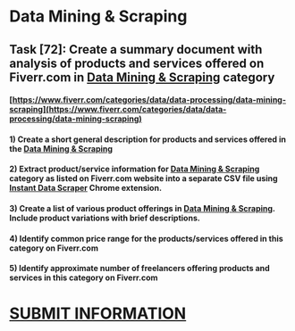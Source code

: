# Data Mining & Scraping
## Task [72]: Create a summary document with analysis of products and services offered on Fiverr.com in [Data Mining & Scraping](https://www.fiverr.com/categories/data/data-processing/data-mining-scraping) category
#### [https://www.fiverr.com/categories/data/data-processing/data-mining-scraping](https://www.fiverr.com/categories/data/data-processing/data-mining-scraping)
#### 1) Create a short general description for products and services offered in the [Data Mining & Scraping](https://www.fiverr.com/categories/data/data-processing/data-mining-scraping)
#### 2) Extract product/service information for [Data Mining & Scraping](https://www.fiverr.com/categories/data/data-processing/data-mining-scraping) category as listed on Fiverr.com website into a separate CSV file using [Instant Data Scraper](https://chrome.google.com/webstore/detail/instant-data-scraper/ofaokhiedipichpaobibbnahnkdoiiah) Chrome extension.
#### 3) Create a list of various product offerings in [Data Mining & Scraping](https://www.fiverr.com/categories/data/data-processing/data-mining-scraping). Include product variations with brief descriptions.
#### 4) Identify common price range for the products/services offered in this category on Fiverr.com
#### 5) Identify approximate number of freelancers offering products and services in this category on Fiverr.com

# [SUBMIT INFORMATION](https://forms.office.com/r/8AEKjkLxKG)

